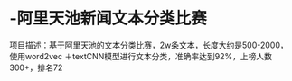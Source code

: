 # -阿里天池新闻文本分类比赛
项目描述：基于阿里天池的文本分类比赛，2w条文本，长度大约是500-2000，使用word2vec ＋textCNN模型进行文本分类，准确率达到92%，上榜人数300+，排名72
